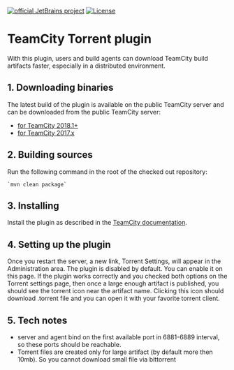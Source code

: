

[![official JetBrains project](http://jb.gg/badges/official.svg)](https://confluence.jetbrains.com/display/ALL/JetBrains+on+GitHub) [![License](https://img.shields.io/badge/License-Apache%202.0-blue.svg)](https://opensource.org/licenses/Apache-2.0)


 TeamCity Torrent plugin
 ===========================

 With this plugin, users and build agents can download TeamCity build artifacts faster,
 especially in a distributed environment.

## 1. Downloading binaries
 
 The latest build of the plugin is available on the public TeamCity server and can be downloaded from the public TeamCity server:
  * [for TeamCity 2018.1+](
http://teamcity.jetbrains.com/repository/download/TeamCityPluginsByJetBrains_TorrentPlugin_TorrentPluginTeamcity20181Compatible/.lastPinned/torrent-plugin.zip)
  * [for TeamCity 2017.x]( http://teamcity.jetbrains.com/repository/download/TeamCityPluginsByJetBrains_TorrentPlugin_TorrentPluginTeamcity20172Compatible/.lastPinned/torrent-plugin.zip)  

 ## 2. Building sources


 Run the following command in the root of the checked out repository:
 
    `mvn clean package`

 ## 3. Installing
 
 Install the plugin as described in the [TeamCity documentation](http://confluence.jetbrains.com/display/TCDL/Installing+Additional+Plugins).


## 4. Setting up the plugin

 Once you restart the server, a new link, Torrent Settings, will appear in the Administration area. The plugin is disabled by default. You can enable it on this page.
 If the plugin works correctly and you checked both options on the Torrent settings page, then once a large enough artifact is published, you should see the torrent icon near the artifact name.
 Clicking this icon should download .torrent file and you can open it with your favorite torrent client. 
 
## 5. Tech notes

* server and agent bind on the first available port in 6881-6889 interval, so these ports should be reachable.
* Torrent files are created only for large artifact (by default more then 10mb). So you cannot download small file via bittorrent 
 
 